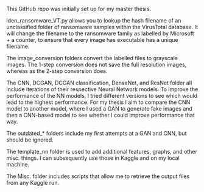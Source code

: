 This GitHub repo was initially set up for my master thesis. 

iden_ransomware_VT.py allows you to lookup the hash filename of an unclassified folder of ransomware samples within the VirusTotal database. It will change the filename to the ransomware family as labelled by Microsoft + a counter, to ensure that every image has executable has a unique filename.

The image_conversion folders convert the labelled files to grayscale images. The 1-step conversion does not save the full resolution images, whereas as the 2-step conversion does.

The CNN, DCGAN, DCGAN classification, DenseNet, and ResNet folder all include iterations of their respective Neural Network models. To improve the performance of the NN models, I tried different versions to see which would lead to the highest performance. For my thesis I aim to compare the CNN model to another model, where I used a GAN to generate fake images and then a CNN-based model to see whether I could improve performance that way. 

The outdated_* folders include my first attempts at a GAN and CNN, but should be ignored. 

The template_nn folder is used to add additional features, graphs, and other misc. things. I can subsequently use those in Kaggle and on my local machine. 

The Misc. folder includes scripts that allow me to retrieve the output files from any Kaggle run. 

